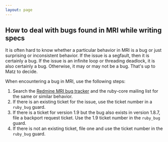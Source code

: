 ```yaml
---
layout: page
---
```


## How to deal with bugs found in MRI while writing specs

It is often hard to know whether a particular behavior in MRI is a bug or just
surprising or inconsistent behavior. If the issue is a segfault, then it is
certainly a bug. If the issue is an infinite loop or threading deadlock, it is
also certainly a bug. Otherwise, it may or may not be a bug. That's up to Matz
to decide.

When encountering a bug in MRI, use the following steps:

1. Search the [Redmine MRI bug tracker](http://redmine.ruby-lang.org/) and the
   ruby-core mailing list for the same or similar behavior.
1. If there is an existing ticket for the issue, use the ticket number in a
   `ruby_bug` guard.
1. If there is a ticket for version 1.9 but the bug also exists in version
   1.8.7, file a backport request ticket. Use the 1.9 ticket number in the
   `ruby_bug` guard.
1. If there is not an existing ticket, file one and use the ticket number in
   the `ruby_bug` guard.
